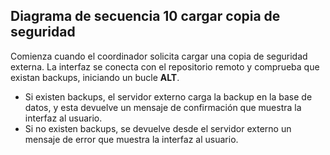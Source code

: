 ##  Diagrama de secuencia 10 cargar copia de seguridad

Comienza cuando el coordinador solicita cargar una copia de seguridad externa. La interfaz se conecta con el repositorio remoto y comprueba que existan backups, iniciando un bucle **ALT**.
* Si existen backups, el servidor externo carga la backup en la base de datos, y esta devuelve un mensaje de confirmación que muestra la interfaz al usuario.
* Si no existen backups, se devuelve desde el servidor externo un mensaje de error que muestra la interfaz al usuario.
